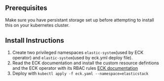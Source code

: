 ## Prerequisites
Make sure you have persistant storage set up before attempting to install this on your kubernetes cluster.
## Install Instructions
1. Create two privileged namespaces ```elastic-system```(used by ECK operator) and ```elastic-system```(used by eck.yml deploy file).
2. Read the ECK documentation and install the custom resource defintions and the ECK operator with its RBAC rules [ECK documentation](https://www.elastic.co/guide/en/cloud-on-k8s/master/k8s-deploy-eck.html)
3. Deploy with ```kubectl apply -f eck.yaml --namespace=elasticstack```
